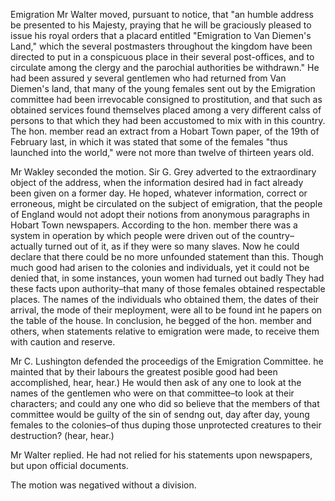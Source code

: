 Emigration Mr Walter  moved, pursuant to notice, that "an humble address be presented to his Majesty, praying that he will be graciously pleased to issue his royal orders that a placard entitled "Emigration to Van Diemen's Land," which the several postmasters throughout the kingdom have been directed to put in a conspicuous place in their several post-offices, and to circulate among the clergy and the parochial authorities be withdrawn." He had been assured y several gentlemen who had returned from Van Diemen's land, that many of the young females sent out by the Emigration committee had been irrevocable consigned to prostitution, and that such as obtained services found themselves placed among a very different calss of persons to that which they had been accustomed to mix with in this country. The hon. member read an extract from a Hobart Town paper, of the 19th of February last, in which it was stated that some of the females "thus launched into the world," were not more than twelve of thirteen years old.Mr Wakley  seconded the motion. Sir G. Grey  adverted to the extraordinary object of the address, when the information desired had in fact already been given on a former day. He hoped, whatever information, correct or erroneous, might be circulated on the subject of emigration, that the people of England would not adopt their notions from anonymous paragraphs in Hobart Town newspapers. According to the hon. member there was a system in operation by which people were driven out of the country–actually turned out of it, as if they were so many slaves. Now he could declare that there could be no more unfounded statement than this. Though much good had arisen to the colonies and individuals, yet it could not be denied that, in some instances, youn women had turned out badly They had these facts upon authority–that many of those females obtained respectable places. The names of the individuals who obtained them, the dates of their arrival, the mode of their meployment, were all to be found int he papers on the table of the house. In conclusion, he begged of the hon. member and others, when statements relative to emigration were made, to receive them with caution and reserve.Mr C. Lushington  defended the proceedigs of the Emigration Committee. he mainted that by their labours the greatest posible good had been accomplished, hear, hear.) He would then ask of any one to look at the names of the gentlemen who were on that committee–to look at their characters; and could any one who did so believe that the members of that committee would be guilty of the sin of sendng out, day after day, young females to the colonies–of thus duping those unprotected creatures to their destruction? (hear, hear.)Mr Walter  replied. He had not relied for his statements upon newspapers, but upon official documents.The motion was negatived without a division.